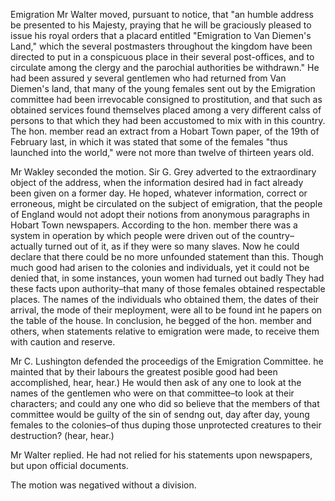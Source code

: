 Emigration Mr Walter  moved, pursuant to notice, that "an humble address be presented to his Majesty, praying that he will be graciously pleased to issue his royal orders that a placard entitled "Emigration to Van Diemen's Land," which the several postmasters throughout the kingdom have been directed to put in a conspicuous place in their several post-offices, and to circulate among the clergy and the parochial authorities be withdrawn." He had been assured y several gentlemen who had returned from Van Diemen's land, that many of the young females sent out by the Emigration committee had been irrevocable consigned to prostitution, and that such as obtained services found themselves placed among a very different calss of persons to that which they had been accustomed to mix with in this country. The hon. member read an extract from a Hobart Town paper, of the 19th of February last, in which it was stated that some of the females "thus launched into the world," were not more than twelve of thirteen years old.Mr Wakley  seconded the motion. Sir G. Grey  adverted to the extraordinary object of the address, when the information desired had in fact already been given on a former day. He hoped, whatever information, correct or erroneous, might be circulated on the subject of emigration, that the people of England would not adopt their notions from anonymous paragraphs in Hobart Town newspapers. According to the hon. member there was a system in operation by which people were driven out of the country–actually turned out of it, as if they were so many slaves. Now he could declare that there could be no more unfounded statement than this. Though much good had arisen to the colonies and individuals, yet it could not be denied that, in some instances, youn women had turned out badly They had these facts upon authority–that many of those females obtained respectable places. The names of the individuals who obtained them, the dates of their arrival, the mode of their meployment, were all to be found int he papers on the table of the house. In conclusion, he begged of the hon. member and others, when statements relative to emigration were made, to receive them with caution and reserve.Mr C. Lushington  defended the proceedigs of the Emigration Committee. he mainted that by their labours the greatest posible good had been accomplished, hear, hear.) He would then ask of any one to look at the names of the gentlemen who were on that committee–to look at their characters; and could any one who did so believe that the members of that committee would be guilty of the sin of sendng out, day after day, young females to the colonies–of thus duping those unprotected creatures to their destruction? (hear, hear.)Mr Walter  replied. He had not relied for his statements upon newspapers, but upon official documents.The motion was negatived without a division.